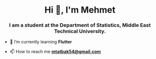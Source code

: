<h1 align="center">Hi 👋, I'm Mehmet</h1>
<h3 align="center">I am a student at the Department of Statistics, Middle East Technical University.</h3>

- 🌱 I’m currently learning **Flutter**

- 📫 How to reach me **mtatbak54@gmail.com**

